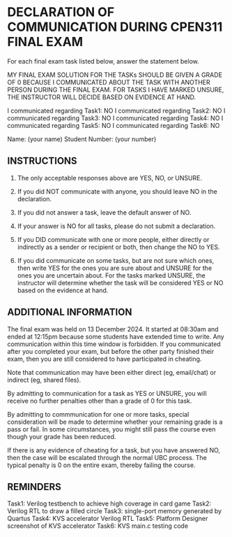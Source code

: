 DECLARATION OF COMMUNICATION DURING CPEN311 FINAL EXAM
======================================================

For each final exam task listed below, answer the statement below.

MY FINAL EXAM SOLUTION FOR THE TASKs SHOULD BE GIVEN A GRADE OF 0 BECAUSE I
COMMUNICATED ABOUT THE TASK WITH ANOTHER PERSON DURING THE FINAL EXAM. FOR
TASKS I HAVE MARKED UNSURE, THE INSTRUCTOR WILL DECIDE BASED ON EVIDENCE AT
HAND.

I communicated regarding Task1: NO
I communicated regarding Task2: NO
I communicated regarding Task3: NO
I communicated regarding Task4: NO
I communicated regarding Task5: NO
I communicated regarding Task6: NO

Name:  (your name)
Student Number: (your number)


INSTRUCTIONS
------------

1. The only acceptable responses above are YES, NO, or UNSURE.

2. If you did NOT communicate with anyone, you should leave NO in the declaration.

3. If you did not answer a task, leave the default answer of NO.

4. If your answer is NO for all tasks, please do not submit a declaration.

5. If you DID communicate with one or more people, either directly or
indirectly as a sender or recipient or both, then change the NO to YES.

6. If you did communicate on some tasks, but are not sure which ones, then
write YES for the ones you are sure about and UNSURE for the ones you are
uncertain about.  For the tasks marked UNSURE, the instructor will determine
whether the task will be considered YES or NO based on the evidence at hand.


ADDITIONAL INFORMATION
----------------------

The final exam was held on 13 December 2024. It started at 08:30am and ended at
12:15pm because some students have extended time to write. Any communication
within this time window is forbidden. If you communicated after you completed
your exam, but before the other party finished their exam, then you are still
considered to have participated in cheating.

Note that communication may have been either direct (eg, email/chat) or
indirect (eg, shared files).

By admitting to communication for a task as YES or UNSURE, you will receive no
further penalties other than a grade of 0 for this task.

By admitting to commmunication for one or more tasks, special consideration
will be made to determine whether your remaining grade is a pass or fail. In
some circumstances, you might still pass the course even though your grade has
been reduced.

If there is any evidence of cheating for a task, but you have answered NO, then
the case will be escalated through the normal UBC process.  The typical penalty
is 0 on the entire exam, thereby failing the course.


REMINDERS
---------

Task1: Verilog testbench to achieve high coverage in card game
Task2: Verilog RTL to draw a filled circle
Task3: single-port memory generated by Quartus
Task4: KVS accelerator Verilog RTL
Task5: Platform Designer screenshot of KVS accelerator
Task6: KVS main.c testing code


